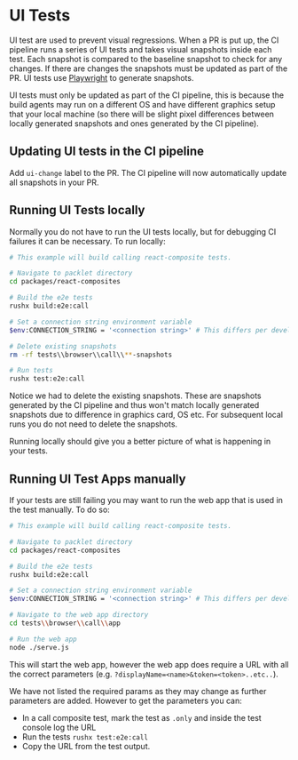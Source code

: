 # UI Tests

UI test are used to prevent visual regressions. When a PR is put up, the CI pipeline runs a series of UI tests and takes visual snapshots inside each test. Each snapshot is compared to the baseline snapshot to check for any changes. If there are changes the snapshots must be updated as part of the PR. UI tests use [Playwright](https://playwright.dev/docs/intro) to generate snapshots.

UI tests must only be updated as part of the CI pipeline, this is because the build agents may run on a different OS and have different graphics setup that your local machine (so there will be slight pixel differences between locally generated snapshots and ones generated by the CI pipeline).

## Updating UI tests in the CI pipeline

Add `ui-change` label to the PR. The CI pipeline will now automatically update all snapshots in your PR.

## Running UI Tests locally

Normally you do not have to run the UI tests locally, but for debugging CI failures it can be necessary. To run locally:

```sh
# This example will build calling react-composite tests.

# Navigate to packlet directory
cd packages/react-composites

# Build the e2e tests
rushx build:e2e:call

# Set a connection string environment variable
$env:CONNECTION_STRING = '<connection string>' # This differs per development environment, this command is for powershell

# Delete existing snapshots
rm -rf tests\\browser\\call\\**-snapshots

# Run tests
rushx test:e2e:call
```

Notice we had to delete the existing snapshots. These are snapshots generated by the CI pipeline and thus won't match locally generated snapshots due to difference in graphics card, OS etc. For subsequent local runs you do not need to delete the snapshots.

Running locally should give you a better picture of what is happening in your tests.

## Running UI Test Apps manually

If your tests are still failing you may want to run the web app that is used in the test manually. To do so:

```sh
# This example will build calling react-composite tests.

# Navigate to packlet directory
cd packages/react-composites

# Build the e2e tests
rushx build:e2e:call

# Set a connection string environment variable
$env:CONNECTION_STRING = '<connection string>' # This differs per development environment, this command is for powershell

# Navigate to the web app directory
cd tests\\browser\\call\\app

# Run the web app
node ./serve.js
```

This will start the web app, however the web app does require a URL with all the correct parameters (e.g. `?displayName=<name>&token=<token>..etc..`).

We have not listed the required params as they may change as further parameters are added. However to get the parameters you can:

* In a call composite test, mark the test as `.only` and inside the test console log the URL
* Run the tests `rushx test:e2e:call`
* Copy the URL from the test output.
